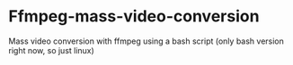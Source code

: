# Ffmpeg-mass-video-conversion

Mass video conversion with ffmpeg using a bash script (only bash version right now, so just linux)